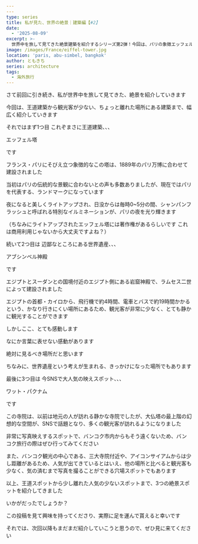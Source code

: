 ```yaml
---
---
type: series
title: 私が見た、世界の絶景｜建築編【#2】
date:
  - '2025-08-09'
excerpt: >-
  世界中を旅して見てきた絶景建築を紹介するシリーズ第2弾！今回は、パリの象徴エッフェル塔、エジプトの秘境アブシンベル神殿、そしてSNSで話題のタイのワット・パクナムをピックアップ。王道の観光名所から、静かに楽しめる穴場まで、それぞれの建築が持つ特別な魅力と感動を、筆者の実体験と共にお届けします。
image: /images/France/eiffel-tower.jpg
location: 'paris, abu-simbel, bangkok'
author: ともきち
series: architecture
tags:
  - 海外旅行
---
```


さて前回に引き続き、私が世界中を旅して見てきた、絶景を紹介していきます

今回は、王道建築から観光客が少ない、ちょっと離れた場所にある建築まで、幅広く紹介していきます

それではまず1つ目
これぞまさに王道建築、、、

エッフェル塔

です

フランス・パリにそびえ立つ象徴的なこの塔は、1889年のパリ万博に合わせて建設されました

当初はパリの伝統的な景観に合わないとの声も多数ありましたが、現在ではパリを代表する、ランドマークになっています

夜になると美しくライトアップされ、日没からは毎時0~5分の間、シャンパンフラッシュと呼ばれる特別なイルミネーションが、パリの夜を光り輝きます

（ちなみにライトアップされたエッフェル塔には著作権があるらしいです
これは商用利用じゃないから大丈夫ですよね？）

続いて2つ目は
辺鄙なところにある世界遺産、、、

アブシンベル神殿

です

エジプトとスーダンとの国境付近のエジプト側にある岩窟神殿で、ラムセス二世によって建設されました

エジプトの首都・カイロから、飛行機で約4時間、電車とバスで約19時間かかるという、かなり行きにくい場所にあるため、観光客が非常に少なく、とても静かに観光することができます

しかしここ、とても感動します

なにか言葉に表せない感動があります

絶対に見るべき場所だと思います

ちなみに、世界遺産という考えが生まれる、きっかけになった場所でもあります

最後に3つ目は
今SNSで大人気の映えスポット、、、

ワット・パクナム

です

この寺院は、以前は地元の人が訪れる静かな寺院でしたが、大仏塔の最上階の幻想的な空間が、SNSで話題となり、多くの観光客が訪れるようになりました

非常に写真映えするスポットで、バンコク市内からもそう遠くないため、バンコク旅行の際はぜひ行ってみてください

また、バンコク観光の中心である、三大寺院付近や、アイコンサイアムからは少し距離があるため、人気が出てきているとはいえ、他の場所と比べると観光客も少なく、気の済むまで写真を撮ることができる穴場スポットでもあります

以上、王道スポットから少し離れた人気の少ないスポットまで、3つの絶景スポットを紹介してきました

いかがだったでしょうか？

この投稿を見て興味を持ってくださり、実際に足を運んで貰えると幸いです

それでは、次回以降もまだまだ紹介していこうと思うので、ぜひ見に来てください
